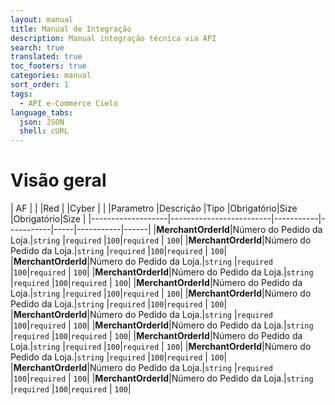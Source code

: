 ```yaml
---
layout: manual
title: Manual de Integração
description: Manual integração técnica via API
search: true
translated: true
toc_footers: true
categories: manual
sort_order: 1
tags:
  - API e-Commerce Cielo
language_tabs:
  json: JSON
  shell: cURL
---
```


# Visão geral

| AF                |                         |           |Red        |     |Cyber      |      |
|Parametro          |Descrição                |Tipo       |Obrigatório|Size |Obrigatório|Size  |
|-------------------|-------------------------|-----------|-----------|-----|-----------|------|
|**MerchantOrderId**|Número do Pedido da Loja.|`string`   |`required` |`100`|`required` | `100`|
|**MerchantOrderId**|Número do Pedido da Loja.|`string`   |`required` |`100`|`required` | `100`|
|**MerchantOrderId**|Número do Pedido da Loja.|`string`   |`required` |`100`|`required` | `100`|
|**MerchantOrderId**|Número do Pedido da Loja.|`string`   |`required` |`100`|`required` | `100`|
|**MerchantOrderId**|Número do Pedido da Loja.|`string`   |`required` |`100`|`required` | `100`|
|**MerchantOrderId**|Número do Pedido da Loja.|`string`   |`required` |`100`|`required` | `100`|
|**MerchantOrderId**|Número do Pedido da Loja.|`string`   |`required` |`100`|`required` | `100`|
|**MerchantOrderId**|Número do Pedido da Loja.|`string`   |`required` |`100`|`required` | `100`|
|**MerchantOrderId**|Número do Pedido da Loja.|`string`   |`required` |`100`|`required` | `100`|
|**MerchantOrderId**|Número do Pedido da Loja.|`string`   |`required` |`100`|`required` | `100`|
|**MerchantOrderId**|Número do Pedido da Loja.|`string`   |`required` |`100`|`required` | `100`|
|**MerchantOrderId**|Número do Pedido da Loja.|`string`   |`required` |`100`|`required` | `100`|